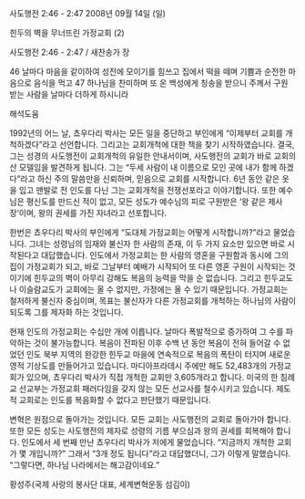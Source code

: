 사도행전 2:46 - 2:47 
2008년 09월 14일 (일)

힌두의 벽을 무너뜨린 가정교회 (2)



사도행전 2:46 - 2:47 / 새찬송가  장


46 날마다 마음을 같이하여 성전에 모이기를 힘쓰고 집에서 떡을 떼며 기쁨과 순전한 마음으로 음식을 먹고 
47 하나님을 찬미하며 또 온 백성에게 칭송을 받으니 주께서 구원 받는 사람을 날마다 더하게 하시니라

해석도움





1992년의 어느 날, 쵸우다리 박사는 모든 일을 중단하고 부인에게 “이제부터 교회를 개척하겠다”라고 선언합니다. 그리고는 교회개척에 대한 책을 찾기 시작하였습니다. 결국, 그는 성경의 사도행전이 교회개척의 유일한 안내서이며, 사도행전의 교회가 바로 교회의 산 모델임을 발견하게 됩니다. 그는 “두세 사람이 내 이름으로 모인 곳에 내가 함께 하겠다”라고 하신 주의 말씀만을 신뢰하며, 믿음으로 교회를 시작합니다. 6년 동안 같은 옷을 입고 맨발로 전 인도를 다닌 그는 교회개척을 전쟁선포라고 이야기합니다. 또한 예수님은 평신도를 만드신 적이 없고, 모든 성도가 예수님의 피로 구원받은 ‘왕 같은 제사장’이며, 왕의 권세를 가진 자녀라고 선포합니다. 

 한번은 쵸우다리 박사의 부인에게 “도대체 가정교회는 어떻게 시작합니까?”라고 물었습니다. 그녀는 성령님의 임재와 불신자 한 사람의 존재, 이 두 가지 요소만 있으면 바로 시작된다고 대답했습니다. 인도에서 가정교회는 한 사람의 영혼을 구원함과 동시에 그의 집이 가정교회가 되고, 바로 그날부터 예배가 시작되어 또 다른 영혼 구원이 시작되는 것이기에 힌두교의 벽이 아무리 강해도 복음의 능력을 막을 순 없습니다. 그리고 힌두교도나 이슬람교도가 교회에는 올 수 없지만, 가정에는 올 수 있기 때문입니다. 가정교회는 철저하게 불신자 중심이며, 목표는 불신자가 다른 가정교회를 개척하는 하나님의 사람이 되도록 그를 제자화 하는 것입니다. 

 현재 인도의 가정교회는 수십만 개에 이릅니다. 날마다 폭발적으로 증가하여 그 수를 파악하는 것이 불가능합니다. 복음이 전파된 이후 수백 년 동안 복음이 전혀 들어갈 수 없었던 인도 북부 지역의 완강한 힌두교 마을에 연속적으로 복음의 폭탄이 터지며 새로운 영적 기상도를 만들어가고 있습니다. 마디아프라데시 주에만 해도 52,483개의 가정교회가 있으며, 쵸우다리 박사가 직접 개척한 교회만 3,605개라고 합니다. 미국의 한 침례교 선교부는 가정교회 패러다임을 갖지 않는 모든 선교사를 철수시키고 있습니다. 제도적 교회로는 인도를 복음화할 수 없다고 판단했기 때문입니다.  

 변혁은 원점으로 돌아가는 것입니다. 모든 교회는 사도행전의 교회로 돌아가야 합니다. 또한 모든 성도는 사도행전의 제자로 성령의 기름 부으심과 왕의 권세를 회복해야 합니다. 인도에서 세 번째 만난 쵸우다리 박사가 저에게 물었습니다. “지금까지 개척한 교회가 몇 개입니까?” 그래서 “3개 정도 됩니다”라고 대답했더니, 그가 이렇게 말했습니다. “그렇다면, 하나님 나라에서는 해고감이네요.”

황성주(국제 사랑의 봉사단 대표, 세계변혁운동 섬김이)
